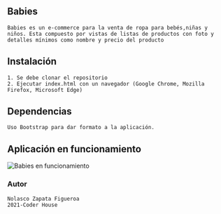 ## Babies
    Babies es un e-commerce para la venta de ropa para bebés,niñas y niños. Esta compuesto por vistas de listas de productos con foto y detalles mínimos como nombre y precio del producto

## Instalación

    1. Se debe clonar el repositorio
    2. Ejecutar index.html con un navegador (Google Chrome, Mozilla Firefox, Microsoft Edge)

## Dependencias

    Uso Bootstrap para dar formato a la aplicación.

## Aplicación en funcionamiento

![Babies en funcionamiento](https://github.com/NolascoZapata/Proyecto-HTML-CSS-SCSS/blob/master/NolascoZapata_Proyecto-HTML-CSS-SCSS_Babies.gif)

### Autor
    Nolasco Zapata Figueroa
    2021-Coder House
